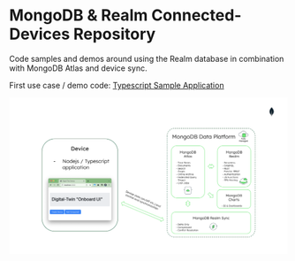 # MongoDB & Realm Connected-Devices Repository
Code samples and demos around using the Realm database in combination with MongoDB Atlas and device sync.

First use case / demo code:
[Typescript Sample Application](https://github.com/mongodb-industry-solutions/connected-devices/tree/main/device-ts)

![image](Overview.png)
